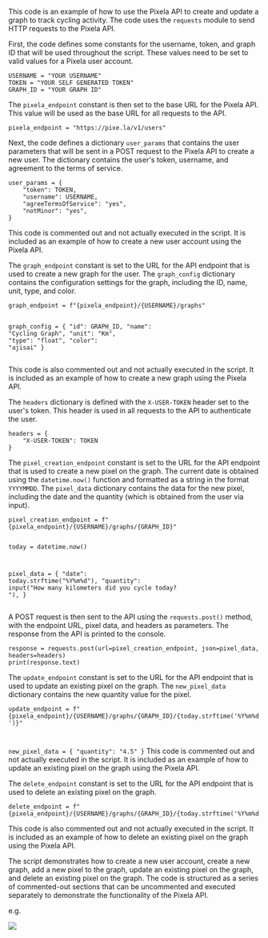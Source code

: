 <p>This code is an example of how to use the Pixela API to create and update a graph to track cycling activity. The code uses the <code>requests</code> module to send HTTP requests to the Pixela API.</p>
<p>First, the code defines some constants for the username, token, and graph ID that will be used throughout the script. These values need to be set to valid values for a Pixela user account.</p>
<pre><code>USERNAME = <span>"YOUR USERNAME"</span>
TOKEN = <span>"YOUR SELF GENERATED TOKEN"</span>
GRAPH_ID = <span>"YOUR GRAPH ID"</span>
</code></pre>
<p>The <code>pixela_endpoint</code> constant is then set to the base URL for the Pixela API. This value will be used as the base URL for all requests to the API.</p>
<pre><span></span><code>pixela_endpoint = <span>"https://pixe.la/v1/users"</span>
</code></pre>
<p>Next, the code defines a dictionary <code>user_params</code> that contains the user parameters that will be sent in a POST request to the Pixela API to create a new user. The dictionary contains the user's token, username, and agreement to the terms of service.</p>
<code>user_params = {
    <span>"token"</span>: TOKEN,
    <span>"username"</span>: USERNAME,
    <span>"agreeTermsOfService"</span>: <span>"yes"</span>,
    <span>"notMinor"</span>: <span>"yes"</span>,
}
</code></pre>
<p>This code is commented out and not actually executed in the script. It is included as an example of how to create a new user account using the Pixela API.</p>
<p>The <code>graph_endpoint</code> constant is set to the URL for the API endpoint that is used to create a new graph for the user. The <code>graph_config</code> dictionary contains the configuration settings for the graph, including the ID, name, unit, type, and color.</p>
<pre><code>graph_endpoint = <span>f"<span>{pixela_endpoint}</span>/<span>{USERNAME}</span>/graphs"</span>

graph_config = {
    <span>"id"</span>: GRAPH_ID,
    <span>"name"</span>: <span>"Cycling Graph"</span>,
    <span>"unit"</span>: <span>"Km"</span>,
    <span>"type"</span>: <span>"float"</span>,
    <span>"color"</span>: <span>"ajisai"</span>
}
</code></pre>
<p>This code is also commented out and not actually executed in the script. It is included as an example of how to create a new graph using the Pixela API.</p>
<p>The <code>headers</code> dictionary is defined with the <code>X-USER-TOKEN</code> header set to the user's token. This header is used in all requests to the API to authenticate the user.</p>
<code>headers = {
    <span>"X-USER-TOKEN"</span>: TOKEN
}
</code></pre>
<p>The <code>pixel_creation_endpoint</code> constant is set to the URL for the API endpoint that is used to create a new pixel on the graph. The current date is obtained using the <code>datetime.now()</code> function and formatted as a string in the format <code>YYYYMMDD</code>. The <code>pixel_data</code> dictionary contains the data for the new pixel, including the date and the quantity (which is obtained from the user via input).</p>
<pre><code>pixel_creation_endpoint = <span>f"<span>{pixela_endpoint}</span>/<span>{USERNAME}</span>/graphs/<span>{GRAPH_ID}</span>"</span>

today = datetime.now()

pixel_data = {
    <span>"date"</span>: today.strftime(<span>"%Y%m%d"</span>),
    <span>"quantity"</span>: <span>input</span>(<span>"How many kilometers did you cycle today? "</span>),
}
</code></pre>
<p>A POST request is then sent to the API using the <code>requests.post()</code> method, with the endpoint URL, pixel data, and headers as parameters. The response from the API is printed to the console.</p>
<code>response = requests.post(url=pixel_creation_endpoint, json=pixel_data, headers=headers)
<span>print</span>(response.text)
</code></pre>
<p>The <code>update_endpoint</code> constant is set to the URL for the API endpoint that is used to update an existing pixel on the graph. The <code>new_pixel_data</code> dictionary contains the new quantity value for the pixel.</p>
<code>update_endpoint = <span>f"<span>{pixela_endpoint}</span>/<span>{USERNAME}</span>/graphs/{GRAPH_ID}/{today.strftime('%Y%m%d')}"</p>
<p>new_pixel_data = { "quantity": "4.5" }</code>
This code <span>is</span> commented out <span>and</span> <span>not</span> actually executed <span>in</span> the script. It <span>is</span> included <span>as</span> an example <span>of</span> how <span>to</span> update an existing pixel <span>on</span> the graph <span>using</span> the Pixela API.

The <code>delete_endpoint</code> constant <span>is</span> <span>set</span> <span>to</span> the URL <span>for</span> the API endpoint that <span>is</span> used <span>to</span> delete an existing pixel <span>on</span> the graph.

<pre><code>delete_endpoint = f<span>"{pixela_endpoint}/{USERNAME}/graphs/{GRAPH_ID}/{today.strftime('%Y%m%d')}"</span></code>
</code></pre>
<p>This code is also commented out and not actually executed in the script. It is included as an example of how to delete an existing pixel on the graph using the Pixela API.</p>
<p>The script demonstrates how to create a new user account, create a new graph, add a new pixel to the graph, update an existing pixel on the graph, and delete an existing pixel on the graph. The code is structured as a series of commented-out sections that can be uncommented and executed separately to demonstrate the functionality of the Pixela API.</p>


 <p>e.g.</p><img align="middle" src="https://img-c.udemycdn.com/redactor/raw/2020-10-06_11-25-09-f5178d077e01e576671fc418a7d32880.gif">
